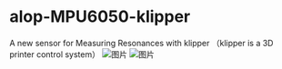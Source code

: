 # alop-MPU6050-klipper
A new sensor for Measuring Resonances with klipper （klipper is a 3D printer control system）
![图片](https://user-images.githubusercontent.com/53431902/177308029-7e52d664-cb70-4c7a-8350-d5b7e2b5c012.png)
![图片](https://user-images.githubusercontent.com/53431902/177308103-8d54fef2-1568-4f25-a9bd-0c6326556686.png)
